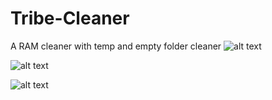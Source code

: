 # Tribe-Cleaner
A RAM cleaner with temp and empty folder cleaner
![alt text](https://cdn.discordapp.com/attachments/1051113640733966407/1051114102384250991/image1.png)

![alt text](https://cdn.discordapp.com/attachments/1051113640733966407/1051114051318591579/image.png)

![alt text](https://cdn.discordapp.com/attachments/1051113640733966407/1051114315924656158/image.png)
